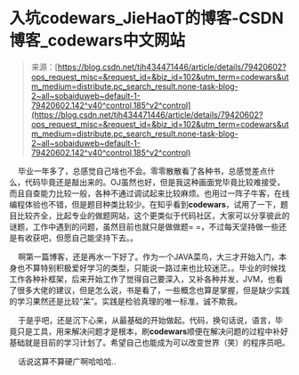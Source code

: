 <!--yml
category: codewars
date: 2022-08-13 11:25:52
-->

# 入坑codewars_JieHaoT的博客-CSDN博客_codewars中文网站

> 来源：[https://blog.csdn.net/tjh434471446/article/details/79420602?ops_request_misc=&request_id=&biz_id=102&utm_term=codewars&utm_medium=distribute.pc_search_result.none-task-blog-2~all~sobaiduweb~default-1-79420602.142^v40^control,185^v2^control](https://blog.csdn.net/tjh434471446/article/details/79420602?ops_request_misc=&request_id=&biz_id=102&utm_term=codewars&utm_medium=distribute.pc_search_result.none-task-blog-2~all~sobaiduweb~default-1-79420602.142^v40^control,185^v2^control)

    毕业一年多了，总感觉自己啥也不会。零零散散看了各种书，总感觉差点什么，代码毕竟还是敲出来的。OJ虽然也好，但是我这种画面党毕竟比较难接受，而且自查能力比较一般，各种不通过调试起来比较麻烦。也用过一阵子牛客，在线编程体验也不错，但是题目种类比较少。在知乎看到**codewars**，试用了一下，题目比较齐全，比起专业的做题网站，这个更类似于代码社区，大家可以分享彼此的谜题，工作中遇到的问题，虽然目前也就只是做做题= =，不过每天坚持做一些还是有收获吧，但愿自己能坚持下去。。

    啊第一篇博客，还是再水一下好了。作为一个JAVA菜鸟，大三才开始入门，本身也不算特别积极爱好学习的类型，只能说一路过来也比较迷茫。。毕业的时候找工作各种补框架，后来开始工作了觉得自己要深入，又补各种并发，JVM，也看了很多大佬的建议，但是怎么说，书是看了，一些概念也算是掌握，但是缺少实践的学习果然还是比较“呆”。实践是检验真理的唯一标准，诚不欺我。

    于是乎吧，还是沉下心来，从最基础的开始做起。代码，换句话说，语言，毕竟只是工具，用来解决问题才是根本，刷**codewars**顺便在解决问题的过程中补好基础就是目前的学习计划了。希望自己也能成为可以改变世界（笑）的程序员吧。

    话说这算不算硬广啊哈哈哈..